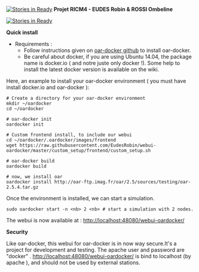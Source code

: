 [![Stories in Ready](https://badge.waffle.io/EudesRobin/webui-oardocker.png?label=ready&title=Ready)](https://waffle.io/EudesRobin/webui-oardocker)
__Projet RICM4 - EUDES Robin & ROSSI Ombeline__


[![Stories in Ready](https://badge.waffle.io/eudesrobin/webui-oardocker.svg?label=ready&title=Ready)](http://waffle.io/eudesrobin/webui-oardocker)

**Quick install**
  * Requirements :
    * Follow instructions given on [oar-docker github](https://github.com/oar-team/oar-docker) to install oar-docker.
    * Be careful about docker, if you are using Ubuntu 14.04, the package name is docker.io ( and notre juste only docker !).
      Some help to install the latest docker version is available on the wiki.


Here, an example to install your oar-docker environment ( you must have install docker.io and oar-docker ):
```
# Create a directory for your oar-docker environment
mkdir ~/oardocker
cd ~/oardocker

# oar-docker init
oardocker init

# Custom frontend install, to include our webui
cd ~/oardocker/.oardocker/images/frontend
wget https://raw.githubusercontent.com/EudesRobin/webui-oardocker/master/custom_setup/frontend/custom_setup.sh

# oar-docker build
oardocker build

# now, we install oar
oardocker install http://oar-ftp.imag.fr/oar/2.5/sources/testing/oar-2.5.4.tar.gz

```

Once the environment is installed, we can start a simulation.

```
sudo oardocker start -n <nb> 2 <nb> # start a simulation with 2 nodes.
```
The webui is now available at : [http://localhost:48080/webui-oardocker/](http://localhost:48080/webui-oardocker/)

__Security__

Like oar-docker, this webui for oar-docker is in now way secure.It's a project for development and testing.
The apache user and password are "docker" . [http://localhost:48080/webui-oardocker/](http://localhost:48080/webui-oardocker/)
is bind to localhost (by apache ), and should not be used by external stations.
